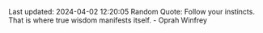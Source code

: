 Last updated: 2024-04-02 12:20:05
Random Quote: Follow your instincts. That is where true wisdom manifests itself. - Oprah Winfrey